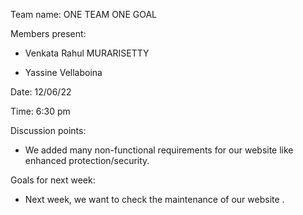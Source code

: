
Team name: ONE TEAM ONE GOAL

Members present:  
   * Venkata Rahul MURARISETTY

   * Yassine Vellaboina

Date: 12/06/22

Time:  6:30 pm

Discussion points: 

* We added many non-functional requirements for our website like enhanced protection/security.

Goals for next week:

* Next week, we want to check the maintenance of our website .





